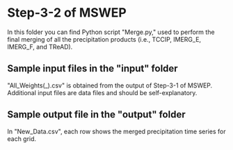 # Step-3-2 of MSWEP

In this folder you can find Python script "Merge.py," used to perform the final merging of all the precipitation products (i.e., TCCIP, IMERG_E, IMERG_F, and TReAD).

## Sample input files in the "input" folder

"All_Weights(_).csv" is obtained from the output of Step-3-1 of MSWEP.
Additional input files are data files and should be self-explanatory.

## Sample output file in the "output" folder

In "New_Data.csv", each row shows the merged precipitation time series for each grid.